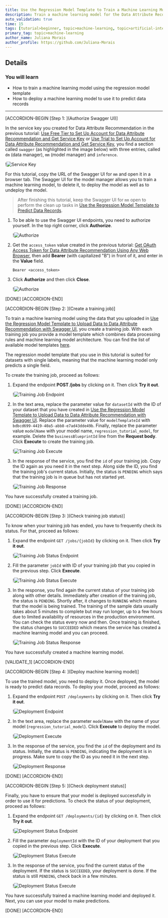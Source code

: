 ```yaml
---
title: Use the Regression Model Template to Train a Machine Learning Model
description: Train a machine learning model for the Data Attribute Recommendation service, using the regression model template.
auto_validation: true
time: 15
tags: [tutorial>beginner, topic>machine-learning, topic>artificial-intelligence, topic>cloud, software-product>sap-business-technology-platform, software-product>sap-ai-business-services, software-product>data-attribute-recommendation, tutorial>free-tier]
primary_tag: topic>machine-learning
author_name: Juliana Morais
author_profile: https://github.com/Juliana-Morais
---
```


## Details
### You will learn
  - How to train a machine learning model using the regression model template
  - How to deploy a machine learning model to use it to predict data records

---

[ACCORDION-BEGIN [Step 1: ](Authorize Swagger UI)]

In the service key you created for Data Attribute Recommendation in the previous tutorial: [Use Free Tier to Set Up Account for Data Attribute Recommendation and Get Service Key](cp-aibus-dar-booster-free-key) or [Use Trial to Set Up Account for Data Attribute Recommendation and Get Service Key](cp-aibus-dar-booster-key), you find a section called `swagger` (as highlighted in the image below) with three entries, called `dm` (data manager), `mm` (model manager) and `inference`.

!![Service Key](png-files/service-key-details.png)

For this tutorial, copy the URL of the Swagger UI for `mm` and open it in a browser tab. The Swagger UI for the model manager allows you to train a machine learning model, to delete it, to deploy the model as well as to undeploy the model.

>After finishing this tutorial, keep the Swagger UI for `mm` open to perform the clean up tasks in [Use the Regression Model Template to Predict Data Records](cp-aibus-dar-swagger-regression-predict).

1. To be able to use the Swagger UI endpoints, you need to authorize yourself. In the top right corner, click **Authorize**.

    !![Authorize](png-files/swagger-authorize.png)

2. Get the `access_token` value created in the previous tutorial: [Get OAuth Access Token for Data Attribute Recommendation Using Any Web Browser](cp-aibus-dar-web-oauth-token), then add **Bearer** (with capitalized "B") in front of it, and enter in the **Value** field.

    ```
    Bearer <access_token>
    ```

3. Click **Authorize** and then click **Close**.

    !![Authorize](png-files/swagger-token.png)

[DONE]
[ACCORDION-END]


[ACCORDION-BEGIN [Step 2: ](Create a training job)]

To train a machine learning model using the data that you uploaded in [Use the Regression Model Template to Upload Data to Data Attribute Recommendation with Swagger UI](cp-aibus-dar-swagger-regression-upload), you create a training job. With each training job you provide a model template which combines data processing rules and machine learning model architecture. You can find the list of available model templates [here](https://help.sap.com/viewer/105bcfd88921418e8c29b24a7a402ec3/SHIP/en-US/1e76e8c636974a06967552c05d40e066.html).

The regression model template that you use in this tutorial is suited for datasets with single labels, meaning that the machine learning model only predicts a single field.

To create the training job, proceed as follows:

1. Expand the endpoint **POST /jobs** by clicking on it. Then click **Try it out**.

    !![Training Job Endpoint](png-files/job-endpoint.png)

2. In the text area, replace the parameter value for `datasetId` with the ID of your dataset that you have created in [Use the Regression Model Template to Upload Data to Data Attribute Recommendation with Swagger UI](cp-aibus-dar-swagger-regression-upload). Replace the parameter value for `modelTemplateId` with `bdbcd699-4419-40a5-abb8-e7ad43dde49b`. Finally, replace the parameter value `modelName` with your model name, `regression_tutorial_model`, for example. Delete the `businessBlueprintId` line from the **Request body**. Click **Execute** to create the training job.

    !![Training Job Execute](png-files/job-execute.png)

3. In the response of the service, you find the `id` of your training job. Copy the ID again as you need it in the next step. Along side the ID, you find the training job's current status. Initially, the status is `PENDING` which says that the training job is in queue but has not started yet.

    !![Training Job Response](png-files/job-response.png)

You have successfully created a training job.

[DONE]
[ACCORDION-END]


[ACCORDION-BEGIN [Step 3: ](Check training job status)]

To know when your training job has ended, you have to frequently check its status. For that, proceed as follows:

1. Expand the endpoint `GET /jobs/{jobId}` by clicking on it. Then click **Try it out**.

    !![Training Job Status Endpoint](png-files/job-status-endpoint.png)

2. Fill the parameter `jobId` with ID of your training job that you copied in the previous step. Click **Execute**.

    !![Training Job Status Execute](png-files/job-status-execute.png)

3. In the response, you find again the current status of your training job along with other details. Immediately after creation of the training job, the status is `PENDING`. Shortly after, it changes to `RUNNING` which means that the model is being trained. The training of the sample data usually takes about 5 minutes to complete but may run longer, up to a few hours due to limited availability of resources in the production environment. You can check the status every now and then. Once training is finished, the status changes to `SUCCEEDED` which means the service has created a machine learning model and you can proceed.

    !![Training Job Status Response](png-files/job-status-response.png)

You have successfully created a machine learning model.

[VALIDATE_1]
[ACCORDION-END]


[ACCORDION-BEGIN [Step 4: ](Deploy machine learning model)]

To use the trained model, you need to deploy it. Once deployed, the model is ready to predict data records. To deploy your model, proceed as follows:

1. Expand the endpoint `POST /deployments` by clicking on it. Then click **Try it out**.

    !![Deployment Endpoint](png-files/deploy-endpoint.png)

2. In the text area, replace the parameter `modelName` with the name of your model (`regression_tutorial_model`). Click **Execute** to deploy the model.

    !![Deployment Execute](png-files/deploy-execute.png)

3. In the response of the service, you find the `id` of the deployment and its status. Initially, the status is `PENDING`, indicating the deployment is in progress. Make sure to copy the ID as you need it in the next step.

    !![Deployment Response](png-files/deploy-response.png)

[DONE]
[ACCORDION-END]


[ACCORDION-BEGIN [Step 5: ](Check deployment status)]

Finally, you have to ensure that your model is deployed successfully in order to use it for predictions. To check the status of your deployment, proceed as follows:

1. Expand the endpoint `GET /deployments/{id}` by clicking on it. Then click **Try it out**.

    !![Deployment Status Endpoint](png-files/deploy-status-endpoint.png)

2. Fill the parameter `deploymentId` with the ID of your deployment that you copied in the previous step. Click **Execute**.

    !![Deployment Status Execute](png-files/deploy-status-execute.png)

3. In the response of the service, you find the current status of the deployment. If the status is `SUCCEEDED`, your deployment is done. If the status is still `PENDING`, check back in a few minutes.

    !![Deployment Status Execute](png-files/deploy-status-response.png)

You have successfully trained a machine learning model and deployed it. Next, you can use your model to make predictions.

[DONE]
[ACCORDION-END]
